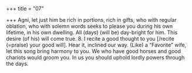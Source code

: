 +++
title = "07"

+++
Agni, let just him be rich in portions, rich in gifts, who with regular  oblation, who with solemn words
seeks to please you during his own lifetime, in his own dwelling. All  (days) (will be) day-bright for him. This desire (of his) will come true. 8. I recite a good thought to you [/recite (=praise) your good will]. Hear  it, inclined our way. (Like) a “Favorite” wife, let this song bring  harmony to you.
We who have good horses and good chariots would groom you. In us  you should uphold lordly powers through the days.